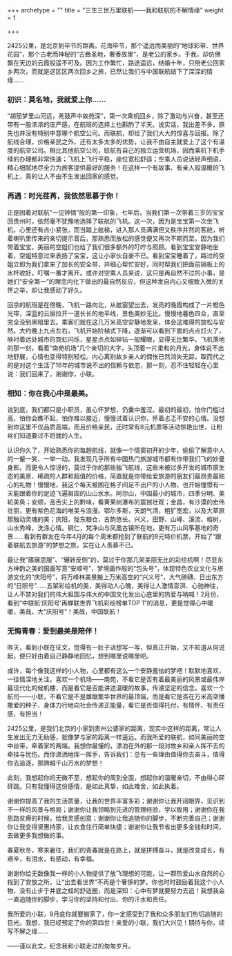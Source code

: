 +++
archetype = ""
title = "三生三世万里联航——我和联航的不解情缘"
weight = 1

+++

2425公里，是北京到毕节的距离。花海毕节，那个遥远而美丽的“地球彩带、世界花园”，那个古老而神秘的“古彝圣地，奢香故里”，是老公的家乡。于我，却仿佛飘在天边的云霞般遥不可及。因为工作繁忙，路途遥远，结婚十年，只陪老公回家乡两次，而就是这区区两次回乡之旅，已然让我们与中国联航结下了深深的情缘……



### 初识：莫名地，我就爱上你……



“胡笳梦里山河远，羌鼓声中故苑深”，第一次乘机回乡，除了激动与兴奋，甚至还带有一股浓浓的庄严感，在航班的选择上也斟酌了半天。说实话，我出差不多，原先也并没有特别中意哪个航空公司。而联航，却给了我们大大的惊喜与回报。除了航线合理，价格亲民之外，还有太多太多的优势，让我不由自主就爱上了这个有温度的航空公司。相比其他航空公司，联航有自己的独立运营机场，因而乘机下机手续的办理都非常快速；飞机上飞行平稳，座位宽松舒适；空乘人员说话轻声细语，精心细腻地尽全力为旅客提供最好的服务！在这样一个有故事、有亲人般温暖的飞机上，真的让人不由不生发出回家的感觉。



### 再遇：时光荏苒，我依然思慕于你！



正是因着对联航“一见钟情”般的第一印象，七年后，当我们第一次带着三岁的宝宝回贵州时，依然毫不犹豫地选择了联航的飞机。这一次，因为是宝宝第一次坐飞机，心里还有点小紧张，而当踏上舷梯，进入那人员满满但又秩序井然的客舱，听着喇叭里传来的亲切提示音后，那熟悉而放松的感觉便又再次不期而至。因为我们带着宝宝，美丽的空姐们也给了我们很多额外的叮咛与照顾。看到宝宝安静地坐着，空姐特意过来表扬了宝宝，这让小家伙自豪不已。看到宝宝睡着了，路过的空姐立即为我们拿来了加长的安全带，并细心帮忙安好，同时帮我们把面前隔板上的水杯收好，叮嘱一番才离开。或许对空乘人员来说，这只是再自然不过的小事，是她们“安全第一”的理念内化下做出的最自然反应，但这种发自内心又细致入微的关怀之举，却让我感动了好久。



回京的航班是在傍晚，飞机一路向北，从舷窗望出去，发亮的晚霞构成了一片橙色光带，深蓝的云层拉开一道长长的地平线，景色美妙无比。慢慢地暮色四合，直至完全没到黑暗里去。乘客们就在这几万米高空安静地发呆，体会这难得的放松与安然。大约晚上九点左右，飞机开始阶梯式下降，逐渐可以看到下面的点点灯火了，映衬着远处城市的霓虹闪烁，星星点点如碎钻一般耀眼，显得无比繁华。飞机落地的那一刻，看着“南苑机场”几个亲切的大字，头顶着一片柔和的月光，身体说不出地舒展，心情也变得特别轻松。内心离别故乡亲人的惆怅已然消失无踪，取而代之的是对这个生活了16年的城市说不出的信赖与依恋，那一刻，忍不住轻轻在心里说：我们回来了，谢谢你，小联。



### 相知：你在我心中是最美。

说到底，我们都只是小职员，虽心怀梦想，仍囊中羞涩。最初的最初，怕你门槛过高，怕你会瞧不起，怕你难以接近，慢慢试着认识你，怀着忐忑不安的心情。没想到你这里不仅品质高端，而且价格亲民，还时常有8元机票等活动惊艳出世，让粉丝们知道要过不将就的人生。



认识你久了，开始熟悉你的每趟航线，就像一个情窦初开的少年，偷偷了解意中人的一颦一笑、一举一动。我发现几乎所有中国热门旅游城市都有你带我们飞的妙曼身影。而更令人惊讶的，莫过于你的那些独飞航线，这些未被过多开发的城市原生态的美景、稀疏的人群和超值的价格，简直就是你带给爱旅游的朋友们最昂贵最贴心的礼物！慢慢地，我这个每天被困在格子间足不出户的小人物，也开始憧憬有一天能跟着你的足迹飞遍祖国的山山水水。阿尔山，中国最小的城市，四季分明、美轮美奂；安顺，品舌尖上的黔味，看黄果树瀑布的震撼壮观；金昌，有沙漠的宏伟壮丽，更有紫色花海的唯美与浪漫。鄂尔多斯，天朗气清，粗犷宽宏，以及大草原那触动灵魂的美；庆阳，陇东粮仓，古韵悠长。兴义，田野、山峰、溪流、榕树，山水秀峰，洗涤心情。铜仁，梵净山与凤凰古镇所在地，更有万山风筝基地的奇景……看到有群友在今年4月的每个周末都抢到了联航的8元特价机票，开始了“跟着联航去旅游”的梦想之旅，实在让人羡慕不已。



最让我“寤寐思服”、“辗转反侧”的，莫过于你那几架美丽无比的彩绘机啊！尽显东方神韵之美的国画写意“安顺号”，梦境画作般的“包头号”，体现特色农业文化与旅游文化的“庆阳号”，将万峰林美景搬上万米高空的“兴义号”，大气磅礴、日出东方的“日照号”……五架彩绘机的美，美得动人心魄，美得让人激情澎湃、心驰神往，让人不禁对我们的伟大祖国与伟大的中国文化发出心底里的热爱与呐喊！2月份，看到“中联航‘庆阳号’再蝉联世界飞机彩绘榜单TOP 1”的消息，更是觉得心中暖暖，美哉，大“庆阳号”！美哉，中国联航！



### 无悔青春：爱到最美是陪伴！



昨天，看到小联在征文，觉得有一肚子话想写一写，但真正开始，又不知道从何说起，便只好由着自己静静地回忆，想到哪里说哪里吧。



或许，每个像我这样的小人物，心里都有这么一个安静羞怯的梦吧！默默地喜欢，一往情深地关注。喜欢一个机场——南苑，不看它是否有着最美丽的风景或最伟岸最现代化的候机楼，而是看它是否能讲述温暖的故事，传递坚定的信念。喜欢一个航司——小联，不看它是不是雄踞繁华世界的最顶端，而是看它是否在万米高空播撒爱的种子、身体力行地向社会传递正能量，看它是否值得托付，有情怀、有责任感、有担当！



2425公里，是我们北京的小家到贵州公婆家的距离，现实中这样的距离，常让人生发出无力无助感，就像梦与家的距离一样遥远。而我所爱的联航，如同美丽的空中丝带，牵着家的两端。我想你最懂的，漂泊在外的那一段对故乡和亲人挥不去的牵挂与忧伤。而你潇洒地挥一挥手，告诉我们：总有一些理由值得你去奋斗，值得你去追逐，那跨越千山万水的梦想！



此刻，我想起你的无微不至，想起你的周到全面，想起你的温暖亲切，不由得心砰砰跳。只有我懂得这份感情，是如此真挚，如此难舍，如此执着。



谢谢你提高了我的生活质量，让我的世界丰富多彩；谢谢你让我开阔眼界，见识到不一样的风景与格局；谢谢你让我领略到先进的管理经验，学以致用；谢谢你在我思路贫瘠的时候，给我灵感创意；谢谢你让我追随你的脚步，不断完善自己；谢谢你让我变得贤惠持家，让衣食住行简单快捷；谢谢你让我节省出更多金钱和时间，去做更多我想做的事。



春夏秋冬，寒来暑往，我们的青春就是在路上，就是拼搏奋斗，就是改变成长，有艰辛，有泪水，有感动，有幸福。



谢谢你给无数像我一样的小人物提供了放飞理想的可能，让一颗热爱山水自然的心找到了安放之所，让“出去看世界”不再是个奢侈的梦。你也时时鼓励着我这个小人物，没有止步于井底之蛙的舒适圈，而是深知：心中有梦就要努力去追！我想我会一直追随你的脚步，学习你的坚持和付出、你的汗水和责任。



我所爱的小联，9月底你就要搬家了，你一定感受到了我和众多朋友们热切追随的目光。我想，我已经预定了你的第四世！亲爱的小联，我们大兴见！期待与你，续写不解之缘……



——谨以此文，纪念我和小联走过的匆匆岁月。
